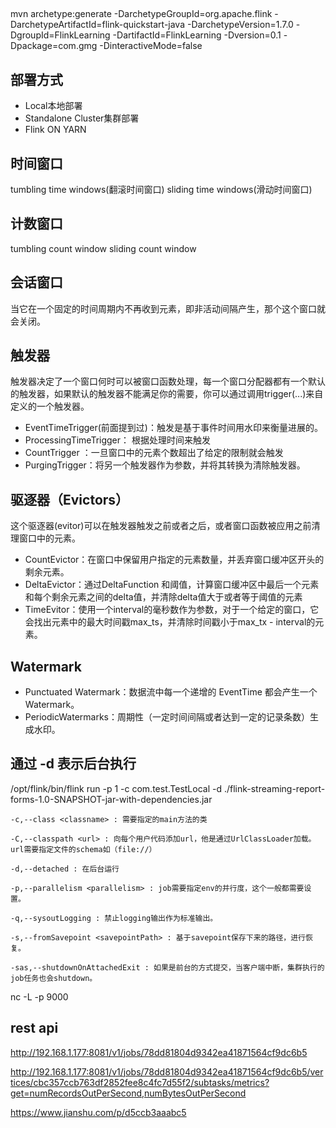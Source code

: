 ## 
mvn archetype:generate -DarchetypeGroupId=org.apache.flink -DarchetypeArtifactId=flink-quickstart-java -DarchetypeVersion=1.7.0 -DgroupId=FlinkLearning -DartifactId=FlinkLearning -Dversion=0.1 -Dpackage=com.gmg -DinteractiveMode=false
## 部署方式
- Local本地部署
- Standalone Cluster集群部署
- Flink ON YARN
## 时间窗口
tumbling time windows(翻滚时间窗口)
sliding time windows(滑动时间窗口) 
## 计数窗口
tumbling count window
sliding count window
## 会话窗口
当它在一个固定的时间周期内不再收到元素，即非活动间隔产生，那个这个窗口就会关闭。
## 触发器
触发器决定了一个窗口何时可以被窗口函数处理，每一个窗口分配器都有一个默认的触发器，如果默认的触发器不能满足你的需要，你可以通过调用trigger(...)来自定义的一个触发器。
- EventTimeTrigger(前面提到过)：触发是基于事件时间用水印来衡量进展的。
- ProcessingTimeTrigger： 根据处理时间来触发
- CountTrigger ：一旦窗口中的元素个数超出了给定的限制就会触发
- PurgingTrigger：将另一个触发器作为参数，并将其转换为清除触发器。
## 驱逐器（Evictors）
这个驱逐器(evitor)可以在触发器触发之前或者之后，或者窗口函数被应用之前清理窗口中的元素。
- CountEvictor：在窗口中保留用户指定的元素数量，并丢弃窗口缓冲区开头的剩余元素。
- DeltaEvictor：通过DeltaFunction 和阈值，计算窗口缓冲区中最后一个元素和每个剩余元素之间的delta值，并清除delta值大于或者等于阈值的元素
- TimeEvitor：使用一个interval的毫秒数作为参数，对于一个给定的窗口，它会找出元素中的最大时间戳max_ts，并清除时间戳小于max_tx - interval的元素。
## Watermark
- Punctuated Watermark：数据流中每一个递增的 EventTime 都会产生一个 Watermark。
- PeriodicWatermarks：周期性（一定时间间隔或者达到一定的记录条数）生成水印。

## 通过 -d 表示后台执行
/opt/flink/bin/flink run -p 1 -c com.test.TestLocal -d ./flink-streaming-report-forms-1.0-SNAPSHOT-jar-with-dependencies.jar 

```
-c,--class <classname> : 需要指定的main方法的类

-C,--classpath <url> : 向每个用户代码添加url，他是通过UrlClassLoader加载。url需要指定文件的schema如（file://）

-d,--detached : 在后台运行

-p,--parallelism <parallelism> : job需要指定env的并行度，这个一般都需要设置。

-q,--sysoutLogging : 禁止logging输出作为标准输出。

-s,--fromSavepoint <savepointPath> : 基于savepoint保存下来的路径，进行恢复。

-sas,--shutdownOnAttachedExit : 如果是前台的方式提交，当客户端中断，集群执行的job任务也会shutdown。

```
nc -L -p 9000

## rest api
http://192.168.1.177:8081/v1/jobs/78dd81804d9342ea41871564cf9dc6b5

http://192.168.1.177:8081/v1/jobs/78dd81804d9342ea41871564cf9dc6b5/vertices/cbc357ccb763df2852fee8c4fc7d55f2/subtasks/metrics?get=numRecordsOutPerSecond,numBytesOutPerSecond



https://www.jianshu.com/p/d5ccb3aaabc5